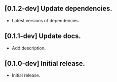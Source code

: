 ## [0.1.2-dev] Update dependencies.

* Latest versions of dependencies.

## [0.1.1-dev] Update docs.

* Add description.

## [0.1.0-dev] Initial release.

* Initial release.